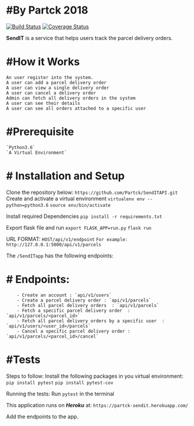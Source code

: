# #By Partck 2018

[![Build Status](https://travis-ci.org/Partck/SendITAPI.svg?branch=develop)](https://travis-ci.org/Partck/SendITAPI) [![Coverage Status](https://coveralls.io/repos/github/Partck/SendITAPI/badge.svg?branch=develop)](https://coveralls.io/github/Partck/SendITAPI?branch=develop)

**SendIT** is a service that helps users track the parcel delivery orders.

# #How it Works
    An user register into the system.
    A user can add a parcel delivery order
    A user can view a single delivery order
    A user can cancel a delivery order
    Admin can fetch all delivery orders in the system
    A user can see their details
    A user can see all orders attached to a specific user

# #Prerequisite
    `Python3.6`
    `A Virtual Environment`

# # Installation and Setup
Clone the repository below: `https://github.com/Partck/SendITAPI.git`
Create and activate a virtual environment
    `virtualenv env --python=python3.6`
    `source env/bin/activate`

Install required Dependencies
    `pip install -r requirements.txt`

Export flask file and run
    `export FLASK_APP=run.py`
    `flask run`

URL FORMAT: `HOST/api/v1/endpoint`
    `For example: http://127.0.0.1:5000/api/v1/parcels`

The `/SendITapp` has the following endpoints:
# # Endpoints:
        - Create an account : `api/v1/users`
        - Create a parcel delivery order : `api/v1/parcels`
        - Fetch all parcel delivery orders  : `api/v1/parcels`
        - Fetch a specific parcel delivery order  : `api/v1/parcels/<parcel_id>`
        - Fetch all parcel delivery orders by a specific user  : `api/v1/users/<user_id>/parcels`
        - Cancel a specific parcel delivery order : `api/v1/parcels/<parcel_id>/cancel`



# #Tests
Steps to follow:
    Install the following packages in you virtual environment:
        `pip install pytest`
        `pip install pytest-cov`

Running the tests:
    Run `pytest` in the terminal

This application runs on ***Heroku*** at: `https://partck-sendit.herokuapp.com/`

Add the endpoints to the app.

